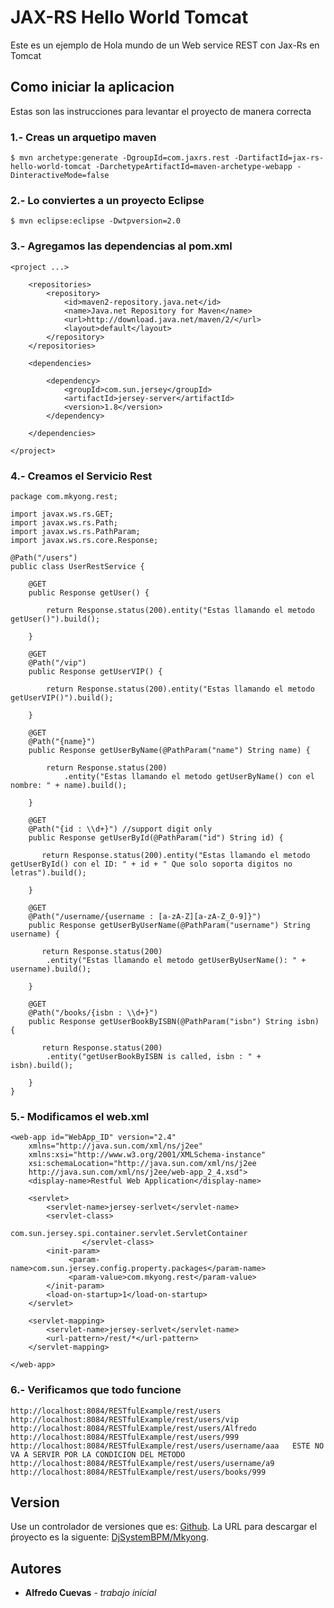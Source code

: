 # JAX-RS Hello World Tomcat

Este es un ejemplo de Hola mundo de un Web service REST con Jax-Rs en Tomcat

## Como iniciar la aplicacion

Estas son las instrucciones para levantar el proyecto de manera correcta


### 1.- Creas un arquetipo maven

```
$ mvn archetype:generate -DgroupId=com.jaxrs.rest -DartifactId=jax-rs-hello-world-tomcat -DarchetypeArtifactId=maven-archetype-webapp -DinteractiveMode=false
```

### 2.- Lo conviertes a un proyecto Eclipse

```
$ mvn eclipse:eclipse -Dwtpversion=2.0	
```

### 3.- Agregamos las dependencias al pom.xml

```
<project ...>

	<repositories>
		<repository>
			<id>maven2-repository.java.net</id>
			<name>Java.net Repository for Maven</name>
			<url>http://download.java.net/maven/2/</url>
			<layout>default</layout>
		</repository>
	</repositories>

	<dependencies>

		<dependency>
			<groupId>com.sun.jersey</groupId>
			<artifactId>jersey-server</artifactId>
			<version>1.8</version>
		</dependency>

	</dependencies>

</project>

```

### 4.- Creamos el Servicio Rest

```
package com.mkyong.rest;

import javax.ws.rs.GET;
import javax.ws.rs.Path;
import javax.ws.rs.PathParam;
import javax.ws.rs.core.Response;

@Path("/users")
public class UserRestService {

	@GET
	public Response getUser() {

		return Response.status(200).entity("Estas llamando el metodo getUser()").build();

	}

	@GET
	@Path("/vip")
	public Response getUserVIP() {

		return Response.status(200).entity("Estas llamando el metodo getUserVIP()").build();

	}
	
	@GET
	@Path("{name}")
	public Response getUserByName(@PathParam("name") String name) {

		return Response.status(200)
			.entity("Estas llamando el metodo getUserByName() con el nombre: " + name).build();

	}
	
	@GET
	@Path("{id : \\d+}") //support digit only
	public Response getUserById(@PathParam("id") String id) {

	   return Response.status(200).entity("Estas llamando el metodo getUserById() con el ID: " + id + " Que solo soporta digitos no letras").build();

	}

	@GET
	@Path("/username/{username : [a-zA-Z][a-zA-Z_0-9]}")
	public Response getUserByUserName(@PathParam("username") String username) {

	   return Response.status(200)
		.entity("Estas llamando el metodo getUserByUserName(): " + username).build();

	}

	@GET
	@Path("/books/{isbn : \\d+}")
	public Response getUserBookByISBN(@PathParam("isbn") String isbn) {

	   return Response.status(200)
		.entity("getUserBookByISBN is called, isbn : " + isbn).build();

	}
}

```

### 5.- Modificamos el web.xml

```
<web-app id="WebApp_ID" version="2.4"
	xmlns="http://java.sun.com/xml/ns/j2ee"
	xmlns:xsi="http://www.w3.org/2001/XMLSchema-instance"
	xsi:schemaLocation="http://java.sun.com/xml/ns/j2ee
	http://java.sun.com/xml/ns/j2ee/web-app_2_4.xsd">
	<display-name>Restful Web Application</display-name>

	<servlet>
		<servlet-name>jersey-serlvet</servlet-name>
		<servlet-class>
                     com.sun.jersey.spi.container.servlet.ServletContainer
                </servlet-class>
		<init-param>
		     <param-name>com.sun.jersey.config.property.packages</param-name>
		     <param-value>com.mkyong.rest</param-value>
		</init-param>
		<load-on-startup>1</load-on-startup>
	</servlet>

	<servlet-mapping>
		<servlet-name>jersey-serlvet</servlet-name>
		<url-pattern>/rest/*</url-pattern>
	</servlet-mapping>

</web-app>

```

### 6.- Verificamos que todo funcione

```
http://localhost:8084/RESTfulExample/rest/users
http://localhost:8084/RESTfulExample/rest/users/vip
http://localhost:8084/RESTfulExample/rest/users/Alfredo
http://localhost:8084/RESTfulExample/rest/users/999
http://localhost:8084/RESTfulExample/rest/users/username/aaa   ESTE NO VA A SERVIR POR LA CONDICION DEL METODO
http://localhost:8084/RESTfulExample/rest/users/username/a9
http://localhost:8084/RESTfulExample/rest/users/books/999
```

## Version

Use un controlador de versiones que es: [Github](https://github.com). La URL para descargar el ṕroyecto es la siguente: [DjSystemBPM/Mkyong](https://github.com/DjSystemBPM/Mkyong). 

## Autores

* **Alfredo Cuevas** - *trabajo inicial*